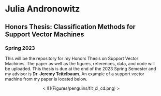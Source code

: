 # Julia Andronowitz

## Honors Thesis: Classification Methods for Support Vector Machines

### Spring 2023

This will be the repository for my Honors Thesis on Support Vector Machines. The paper as well as the figures, references, data, and code will be uploaded. This thesis is due at the end of the 2023 Spring Semester and my advisor is **Dr. Jeremy Teitelbaum**. An example of a support vector machine from my paper is located below.

<p align="center">
    < ![](Figures/penguins/fit_cl_cd.png) >
</p>
